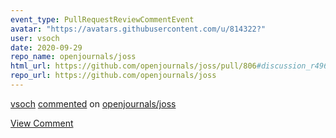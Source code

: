 ```yaml
---
event_type: PullRequestReviewCommentEvent
avatar: "https://avatars.githubusercontent.com/u/814322?"
user: vsoch
date: 2020-09-29
repo_name: openjournals/joss
html_url: https://github.com/openjournals/joss/pull/806#discussion_r496778319
repo_url: https://github.com/openjournals/joss
---
```


<a href='https://github.com/vsoch' target='_blank'>vsoch</a> <a href='https://github.com/openjournals/joss/pull/806#discussion_r496778319' target='_blank'>commented</a> on <a href='https://github.com/openjournals/joss' target='_blank'>openjournals/joss</a>

<a href='https://github.com/openjournals/joss/pull/806#discussion_r496778319' target='_blank'>View Comment</a>